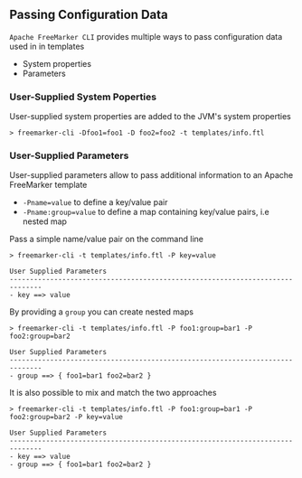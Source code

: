 ## Passing Configuration Data

`Apache FreeMarker CLI` provides multiple ways to pass configuration data used in in templates

* System properties
* Parameters 

### User-Supplied System Poperties

User-supplied system properties are added to the JVM's system properties

```
> freemarker-cli -Dfoo1=foo1 -D foo2=foo2 -t templates/info.ftl 
```
 
### User-Supplied Parameters

User-supplied parameters allow to pass additional information to an Apache FreeMarker template 

* `-Pname=value` to define a key/value pair
* `-Pname:group=value` to define a map containing key/value pairs, i.e nested map 

Pass a simple name/value pair on the command line 

```
> freemarker-cli -t templates/info.ftl -P key=value

User Supplied Parameters
------------------------------------------------------------------------------
- key ==> value
```

By providing a `group` you can create nested maps

```
> freemarker-cli -t templates/info.ftl -P foo1:group=bar1 -P foo2:group=bar2

User Supplied Parameters
------------------------------------------------------------------------------
- group ==> { foo1=bar1 foo2=bar2 }
```

It is also possible to mix and match the two approaches

```
> freemarker-cli -t templates/info.ftl -P foo1:group=bar1 -P foo2:group=bar2 -P key=value

User Supplied Parameters
------------------------------------------------------------------------------
- key ==> value
- group ==> { foo1=bar1 foo2=bar2 }
```